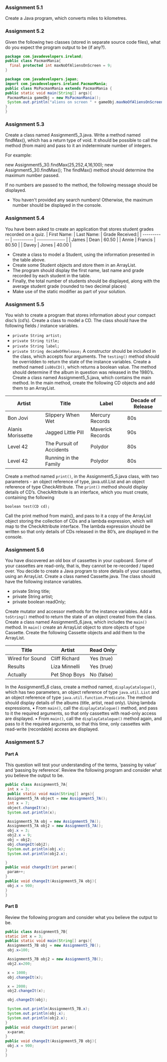 ### Assignment 5.1

Create a Java program, which converts miles to kilometres.

### Assignment 5.2
Given the following two classes (stored in separate source code files), what do
you expect the program output to be (if any?).

```Java
package com.javadevelopers.ireland;
public class PacmanMania{
  final protected int maxNoOfAliensOnScreen = 9;
}
```

```Java
package com.javadevelopers.japan;
import com.javadevelopers.ireland.PacmanMania;
public class MsPacmanMania extends PacmanMania {
public static void main(String[] args){
 PacmanMania gameObj = new MsPacmanMania();
 System.out.println("aliens on screen " + gameObj.maxNoOfAliensOnScreen);
}
}
```

### Assignment 5.3
Create a class named Assignment5_3.java.
Write a method named findMax(), which has a return type of void.
It should be possible to call the method (from main) and pass to it an indeterminate
number of integers.

For example:

new Assignment5_3().findMax(25,252,4,16,100);
new Assignment5_3().findMax();
The findMax() method should determine the maximum number passed.

If no numbers are passed to the method, the following message should be displayed.
* You haven't provided any search numbers!
Otherwise, the maximum number should be displayed in the console.

### Assignment 5.4

You have been asked to create an application that stores student grades recorded
on a quiz.
| First Name: | Last Name: | Grade Received:|
| ----------- | ---------- | -------------- |
| James       |   Dean     |   60.50        |
| Annie       |   Francis  |   80.50        |
| Davey       |   Jones    |   40.00        |

* Create a class to model a Student, using the information presented in the
table above.
* Create some Student objects and store them in an ArrayList.
* The program should display the first name, last name and grade recorded by
each student in the table.
* Finally, the total number of students should be displayed, along with the
average student grade (rounded to two decimal places)
* Make use of the static modifier as part of your solution.

### Assignment 5.5

You wish to create a program that stores information about your compact disc’s
(cd’s).
Create a class to model a CD.
The class should have the following fields / instance variables.
* `private String artist;`
* `private String title;`
* `private String label;`
* `private String decadeOfRelease;`
A constructor should be included in the class, which accepts four arguments.
The `testing()` method should be overridden to return the state of the instance
variables.
Create a method named `is80sCD()`, which returns a boolean value. The method
should determine if the album in question was released in the 1980’s.
Create a class named Assignment5_5.java, which contains the main method.
In the main method, create the following CD objects and add them to an ArrayList.

| Artist            | Title                    | Label            | Decade of Release |
| ----------------- | ------------------------ | ---------------- | ----------------- |
| Bon Jovi          | Slippery When Wet        | Mercury Records  | 80s               |
| Alanis Morissette | Jagged Little Pill       | Maverick Records | 90s               |
| Level 42          | The Pursuit of Accidents | Polydor          | 80s               |
| Level 42          | Running in the Family    | Polydor          | 80s               |

Create a method named `print()`, in the Assignment5_5.java class, with two
parameters - an object reference of type, java.util.List and an object reference of
type CheckAttribute. The `print()` method should display details of CD’s.
CheckAttribute is an interface, which you must create, containing the following

`boolean test(CD cd);`

Call the print method from main(), and pass to it a copy of the ArrayList object storing
the collection of CDs and a lambda expression, which will map to the CheckAttribute
interface. The lambda expression should be written so that only details of CDs
released in the 80’s, are displayed in the console.

### Assignment 5.6
You have discovered an old box of cassettes in your cupboard. Some of your
cassettes are read-only, that is, they cannot be re-recorded / taped over.
You decide to create a Java program to store details of your cassettes, using an
ArrayList.
Create a class named Cassette.java.
The class should have the following instance variables.
* private String title;
* private String artist;
* private boolean readOnly;

Create mutator and accessor methods for the instance variables.
Add a `toString()` method to return the state of an object created from the class.
Create a class named Assignment5_6.java, which includes the `main()` method.
In `main()` create an ArrayList object to store objects of type Cassette.
Create the following Cassette objects and add them to the ArrayList.

| Title           | Artist        | Read Only  |
| --------------- | ------------- | ---------- |
| Wired for Sound | Cliff Richard | Yes (true) |
| Results         | Liza Minnelli | Yes (true) |
| Actually        | Pet Shop Boys | No (false) |

In the Assignment5_6 class, create a method named, `displayCatalogue()`, which
has two parameters, an object reference of type `java.util.List` and an object reference
of type `java.util.function.Predicate`.
The method should display details of the albums (title, artist, read only).
Using lambda expressions,
• From `main()`, call the `displayCatalogue()` method, and pass to it the required
arguments, so that only cassettes with read-only access are displayed.
• From `main()`, call the `displayCatalogue()` method again, and pass to it the
required arguments, so that this time, only cassettes with read-write
(recordable) access are displayed.

### Assignment 5.7
#### Part A
This question will test your understanding of the terms, ‘passing by value’ and
‘passing by reference’.
Review the following program and consider what you believe the output to be.

```Java
public class Assignment5_7A{
 int x = 3;
 public static void main(String[] args){
 Assignment5_7A object = new Assignment5_7A();
 int x = 7;
 object.changeIt(x);
 System.out.println(x);

 Assignment5_7A obj = new Assignment5_7A();
 Assignment5_7A obj2 = new Assignment5_7A();
 obj.x = 3;
 obj2.x = 9;
 obj = obj2;
 obj.changeIt(obj2);
 System.out.println(obj.x);
 System.out.println(obj2.x);

}
public void changeIt(int param){
 param++;
}
public void changeIt(Assignment5_7A obj){
 obj.x = 900;
}
}
```

#### Part B
Review the following program and consider what you believe the output to be.

```Java
public class Assignment5_7B{
static int x = 3;
public static void main(String[] args){
 Assignment5_7B obj = new Assignment5_7B();
 obj.x=100;

 Assignment5_7B obj2 = new Assignment5_7B();
 obj2.x=200;

 x = 1000;
 obj.changeIt(x);

 x = 2000;
 obj2.changeIt(x);

 obj.changeIt(obj);

 System.out.println(Assignment5_7B.x);
 System.out.println(obj.x);
 System.out.println(obj2.x);
}
public void changeIt(int param){
 x=param;
}
public void changeIt(Assignment5_7B obj){
 obj.x = 900;
}
}
```
